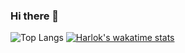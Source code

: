 ### Hi there 👋
![Top Langs](https://github-readme-stats.vercel.app/api/top-langs/?username=yadi09&layout=compact)
[![Harlok's wakatime stats](https://github-readme-stats.vercel.app/api/wakatime?username=yadi09)](https://github.com/anuraghazra/github-readme-stats)
